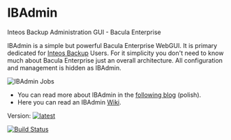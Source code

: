 # IBAdmin
Inteos Backup Administration GUI - Bacula Enterprise

IBAdmin is a simple but powerful Bacula Enterprise WebGUI. It is primary dedicated for [Inteos Backup](http://inteosbackup.pl/) Users. For it simplicity you don't need to know much about Bacula Enterprise just an overall architecture. All configuration and management is hidden as IBAdmin.

![IBAdmin Jobs](http://bacula.com.pl/images/ibadmin/ibadmin2.png)

* You can read more about IBAdmin in the [following blog](http://bacula.com.pl/category/software/ibadmin) (polish).
* Here you can read an IBAdmin [Wiki](https://github.com/inteos/IBAdmin/wiki).

Version: [![latest](https://img.shields.io/github/release/inteos/IBadmin.svg)](https://github.com/inteos/IBAdmin/releases/latest)

[![Build Status](https://travis-ci.org/inteos/IBAdmin.svg?branch=master)](https://travis-ci.org/inteos/IBAdmin)
